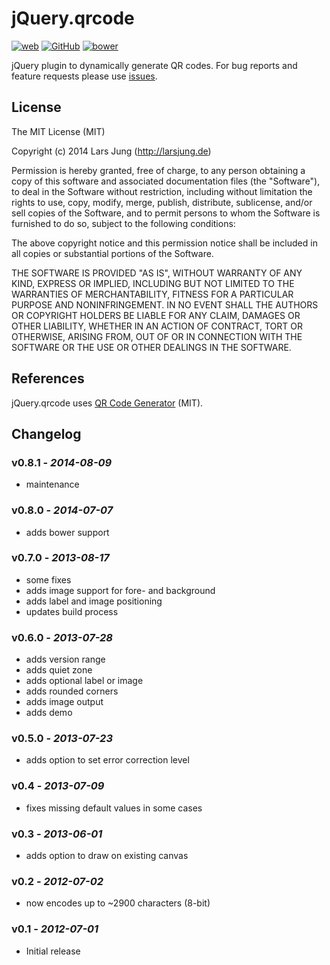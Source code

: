# jQuery.qrcode

[![web][web-img]][web] [![GitHub][github-img]][github] [![bower][bower-img]][github]

jQuery plugin to dynamically generate QR codes.
For bug reports and feature requests please use [issues][github-issues].


## License
The MIT License (MIT)

Copyright (c) 2014 Lars Jung (http://larsjung.de)

Permission is hereby granted, free of charge, to any person obtaining a copy
of this software and associated documentation files (the "Software"), to deal
in the Software without restriction, including without limitation the rights
to use, copy, modify, merge, publish, distribute, sublicense, and/or sell
copies of the Software, and to permit persons to whom the Software is
furnished to do so, subject to the following conditions:

The above copyright notice and this permission notice shall be included in
all copies or substantial portions of the Software.

THE SOFTWARE IS PROVIDED "AS IS", WITHOUT WARRANTY OF ANY KIND, EXPRESS OR
IMPLIED, INCLUDING BUT NOT LIMITED TO THE WARRANTIES OF MERCHANTABILITY,
FITNESS FOR A PARTICULAR PURPOSE AND NONINFRINGEMENT. IN NO EVENT SHALL THE
AUTHORS OR COPYRIGHT HOLDERS BE LIABLE FOR ANY CLAIM, DAMAGES OR OTHER
LIABILITY, WHETHER IN AN ACTION OF CONTRACT, TORT OR OTHERWISE, ARISING FROM,
OUT OF OR IN CONNECTION WITH THE SOFTWARE OR THE USE OR OTHER DEALINGS IN
THE SOFTWARE.


## References

jQuery.qrcode uses [QR Code Generator][qrcode] (MIT).


[web]: http://larsjung.de/qrcode/
[github]: https://github.com/lrsjng/jquery.qrcode
[github-issues]: https://github.com/lrsjng/jquery.qrcode/issues

[web-img]: http://img.shields.io/badge/web-larsjung.de/qrcode-a0a060.svg?style=flat
[github-img]: http://img.shields.io/badge/GitHub-lrsjng/jquery.qrcode-a0a060.svg?style=flat
[bower-img]: http://img.shields.io/badge/bower-jquery.qrcode-a0a060.svg?style=flat

[qrcode]: https://github.com/kazuhikoarase/qrcode-generator


## Changelog


### v0.8.1 - *2014-08-09*

* maintenance


### v0.8.0 - *2014-07-07*

* adds bower support


### v0.7.0 - *2013-08-17*

* some fixes
* adds image support for fore- and background
* adds label and image positioning
* updates build process


### v0.6.0 - *2013-07-28*

* adds version range
* adds quiet zone
* adds optional label or image
* adds rounded corners
* adds image output
* adds demo


### v0.5.0 - *2013-07-23*

* adds option to set error correction level


### v0.4 - *2013-07-09*

* fixes missing default values in some cases


### v0.3 - *2013-06-01*

* adds option to draw on existing canvas


### v0.2 - *2012-07-02*

* now encodes up to ~2900 characters (8-bit)


### v0.1 - *2012-07-01*

* Initial release
